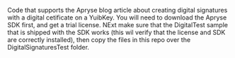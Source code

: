 Code that supports the Apryse blog article about creating digital signatures with a digital cetificate on a YuibKey.
You will need to download the Apryse SDK first, and get a trial license.
NExt make sure that the DigitalTest sample that is shipped with the SDK works (this wil verify that the license and SDK are correctly installed), then copy the files in this repo over the DigitalSignaturesTest folder.

